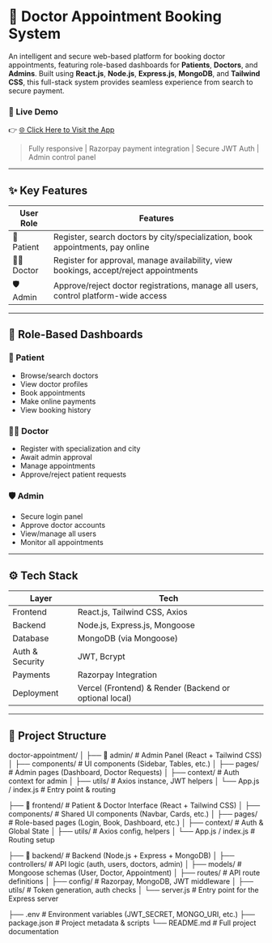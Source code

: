# 🏥 Doctor Appointment Booking System

An intelligent and secure web-based platform for booking doctor appointments, featuring role-based dashboards for **Patients**, **Doctors**, and **Admins**. Built using **React.js**, **Node.js**, **Express.js**, **MongoDB**, and **Tailwind CSS**, this full-stack system provides seamless experience from search to secure payment.

### 🚀 Live Demo  
👉 [🌐 Click Here to Visit the App](https://doctor-appointment-system-wyby.vercel.app)  
> Fully responsive | Razorpay payment integration | Secure JWT Auth | Admin control panel

---

## ✨ Key Features

| User Role   | Features |
|-------------|----------|
| 👤 Patient  | Register, search doctors by city/specialization, book appointments, pay online |
| 👨‍⚕️ Doctor | Register for approval, manage availability, view bookings, accept/reject appointments |
| 🛡️ Admin    | Approve/reject doctor registrations, manage all users, control platform-wide access |

---

## 🔐 Role-Based Dashboards

### 👤 Patient
- Browse/search doctors
- View doctor profiles
- Book appointments
- Make online payments
- View booking history

### 👨‍⚕️ Doctor
- Register with specialization and city
- Await admin approval
- Manage appointments
- Approve/reject patient requests

### 🛡️ Admin
- Secure login panel
- Approve doctor accounts
- View/manage all users
- Monitor all appointments

---

## ⚙️ Tech Stack

| Layer         | Tech |
|---------------|------|
| Frontend      | React.js, Tailwind CSS, Axios |
| Backend       | Node.js, Express.js, Mongoose |
| Database      | MongoDB (via Mongoose) |
| Auth & Security | JWT, Bcrypt |
| Payments      | Razorpay Integration |
| Deployment    | Vercel (Frontend) & Render (Backend or optional local) |

---

## 📁 Project Structure
doctor-appointment/
│
├── 📁 admin/ # Admin Panel (React + Tailwind CSS)
│ ├── components/ # UI components (Sidebar, Tables, etc.)
│ ├── pages/ # Admin pages (Dashboard, Doctor Requests)
│ ├── context/ # Auth context for admin
│ ├── utils/ # Axios instance, JWT helpers
│ └── App.js / index.js # Entry point & routing

├── 📁 frontend/ # Patient & Doctor Interface (React + Tailwind CSS)
│ ├── components/ # Shared UI components (Navbar, Cards, etc.)
│ ├── pages/ # Role-based pages (Login, Book, Dashboard, etc.)
│ ├── context/ # Auth & Global State
│ ├── utils/ # Axios config, helpers
│ └── App.js / index.js # Routing setup

├── 📁 backend/ # Backend (Node.js + Express + MongoDB)
│ ├── controllers/ # API logic (auth, users, doctors, admin)
│ ├── models/ # Mongoose schemas (User, Doctor, Appointment)
│ ├── routes/ # API route definitions
│ ├── config/ # Razorpay, MongoDB, JWT middleware
│ ├── utils/ # Token generation, auth checks
│ └── server.js # Entry point for the Express server

├── .env # Environment variables (JWT_SECRET, MONGO_URI, etc.)
├── package.json # Project metadata & scripts
└── README.md # Full project documentation



